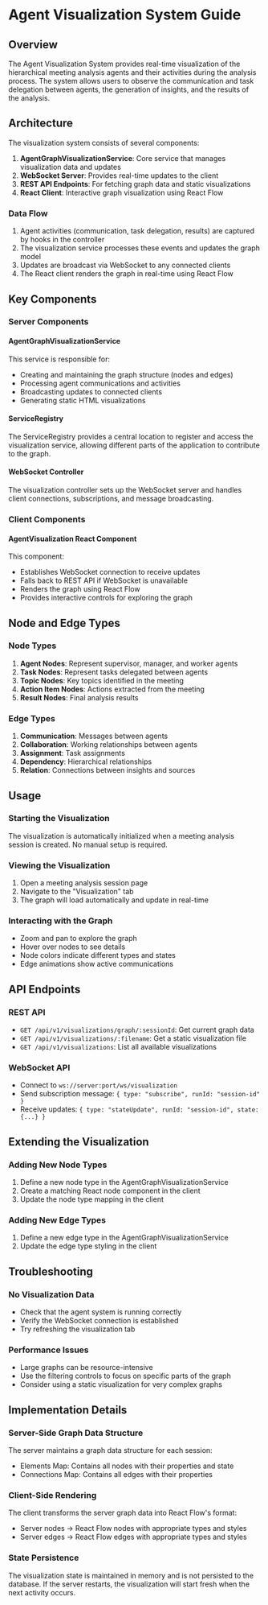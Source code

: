 # Agent Visualization System Guide

## Overview

The Agent Visualization System provides real-time visualization of the hierarchical meeting analysis agents and their activities during the analysis process. The system allows users to observe the communication and task delegation between agents, the generation of insights, and the results of the analysis.

## Architecture

The visualization system consists of several components:

1. **AgentGraphVisualizationService**: Core service that manages visualization data and updates
2. **WebSocket Server**: Provides real-time updates to the client
3. **REST API Endpoints**: For fetching graph data and static visualizations
4. **React Client**: Interactive graph visualization using React Flow

### Data Flow

1. Agent activities (communication, task delegation, results) are captured by hooks in the controller
2. The visualization service processes these events and updates the graph model
3. Updates are broadcast via WebSocket to any connected clients
4. The React client renders the graph in real-time using React Flow

## Key Components

### Server Components

#### AgentGraphVisualizationService

This service is responsible for:
- Creating and maintaining the graph structure (nodes and edges)
- Processing agent communications and activities
- Broadcasting updates to connected clients
- Generating static HTML visualizations

#### ServiceRegistry

The ServiceRegistry provides a central location to register and access the visualization service, allowing different parts of the application to contribute to the graph.

#### WebSocket Controller

The visualization controller sets up the WebSocket server and handles client connections, subscriptions, and message broadcasting.

### Client Components

#### AgentVisualization React Component

This component:
- Establishes WebSocket connection to receive updates
- Falls back to REST API if WebSocket is unavailable
- Renders the graph using React Flow
- Provides interactive controls for exploring the graph

## Node and Edge Types

### Node Types

1. **Agent Nodes**: Represent supervisor, manager, and worker agents
2. **Task Nodes**: Represent tasks delegated between agents
3. **Topic Nodes**: Key topics identified in the meeting
4. **Action Item Nodes**: Actions extracted from the meeting
5. **Result Nodes**: Final analysis results

### Edge Types

1. **Communication**: Messages between agents
2. **Collaboration**: Working relationships between agents
3. **Assignment**: Task assignments
4. **Dependency**: Hierarchical relationships
5. **Relation**: Connections between insights and sources

## Usage

### Starting the Visualization

The visualization is automatically initialized when a meeting analysis session is created. No manual setup is required.

### Viewing the Visualization

1. Open a meeting analysis session page
2. Navigate to the "Visualization" tab
3. The graph will load automatically and update in real-time

### Interacting with the Graph

- Zoom and pan to explore the graph
- Hover over nodes to see details
- Node colors indicate different types and states
- Edge animations show active communications

## API Endpoints

### REST API

- `GET /api/v1/visualizations/graph/:sessionId`: Get current graph data
- `GET /api/v1/visualizations/:filename`: Get a static visualization file
- `GET /api/v1/visualizations`: List all available visualizations

### WebSocket API

- Connect to `ws://server:port/ws/visualization`
- Send subscription message: `{ type: "subscribe", runId: "session-id" }`
- Receive updates: `{ type: "stateUpdate", runId: "session-id", state: {...} }`

## Extending the Visualization

### Adding New Node Types

1. Define a new node type in the AgentGraphVisualizationService
2. Create a matching React node component in the client
3. Update the node type mapping in the client

### Adding New Edge Types

1. Define a new edge type in the AgentGraphVisualizationService
2. Update the edge type styling in the client

## Troubleshooting

### No Visualization Data

- Check that the agent system is running correctly
- Verify the WebSocket connection is established
- Try refreshing the visualization tab

### Performance Issues

- Large graphs can be resource-intensive
- Use the filtering controls to focus on specific parts of the graph
- Consider using a static visualization for very complex graphs

## Implementation Details

### Server-Side Graph Data Structure

The server maintains a graph data structure for each session:
- Elements Map: Contains all nodes with their properties and state
- Connections Map: Contains all edges with their properties

### Client-Side Rendering

The client transforms the server graph data into React Flow's format:
- Server nodes → React Flow nodes with appropriate types and styles
- Server edges → React Flow edges with appropriate types and styles

### State Persistence

The visualization state is maintained in memory and is not persisted to the database. If the server restarts, the visualization will start fresh when the next activity occurs. 